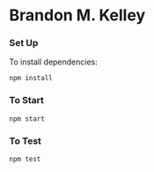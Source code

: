 # Brandon M. Kelley #

### Set Up ###
To install dependencies:
```
npm install
```

### To Start ###
```
npm start
```

### To Test ###
```
npm test
```
